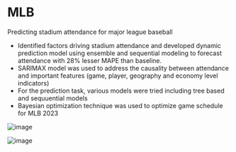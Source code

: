# MLB
Predicting stadium attendance for major league baseball

* Identified factors driving stadium attendance and developed dynamic prediction model using ensemble and sequential modeling to forecast attendance with 28% lesser MAPE than baseline.
* SARIMAX model was used to address the causality between attendance and important features (game, player, geography and economy level indicators)
* For the prediction task, various models were tried including tree based and sequuential models
* Bayesian optimization technique was used to optimize game schedule for MLB 2023

![image](https://github.com/DumBiriyani/MLB/assets/19753112/11475e0f-a0ee-4289-bba0-e0d487aa708d)


![image](https://github.com/DumBiriyani/MLB/assets/19753112/ac8bc0f5-0e3e-45e7-b5f5-0ef7a4f25fe1)
